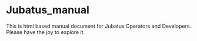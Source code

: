 Jubatus_manual
==============
This is html based manual document for Jubatus Operators and Developers. Please have the joy to explore it.

